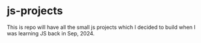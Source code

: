 # js-projects
This is repo will have all the small js projects which I decided to build when I was learning JS back in Sep, 2024.
